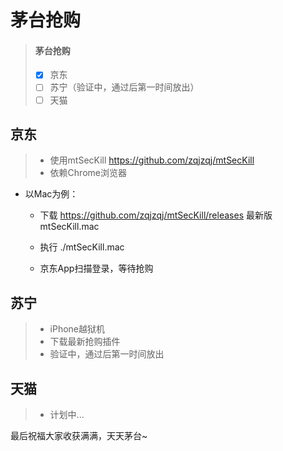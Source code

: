 # 茅台抢购

> #### 茅台抢购
>
> 
>
> - [x] 京东
> - [ ] 苏宁（验证中，通过后第一时间放出）
> - [ ] 天猫

## 京东

> - 使用mtSecKill https://github.com/zqjzqj/mtSecKill
> - 依赖Chrome浏览器

- 以Mac为例：

  - 下载 https://github.com/zqjzqj/mtSecKill/releases  最新版 mtSecKill.mac
  - 执行 ./mtSecKill.mac

  - 京东App扫描登录，等待抢购

## 苏宁

> - iPhone越狱机
> - 下载最新抢购插件
> - 验证中，通过后第一时间放出



## 天猫

> - 计划中...





最后祝福大家收获满满，天天茅台~